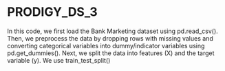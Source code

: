 # PRODIGY_DS_3
In this code, we first load the Bank Marketing dataset using pd.read_csv(). Then, we preprocess the data by dropping rows with missing values and converting categorical variables into dummy/indicator variables using pd.get_dummies().  Next, we split the data into features (X) and the target variable (y). We use train_test_split() 
